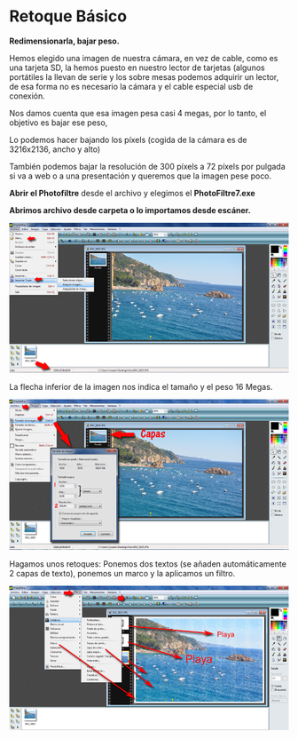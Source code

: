 # Retoque Básico

**Redimensionarla, bajar peso.**

Hemos elegido una imagen de nuestra cámara, en vez de cable, como es una tarjeta SD, la hemos puesto en nuestro lector de tarjetas (algunos portátiles la llevan de serie y los sobre mesas podemos adquirir un lector, de esa forma no es necesario la cámara y el cable especial usb de conexión.

Nos damos cuenta que esa imagen pesa casi 4 megas, por lo tanto, el objetivo es bajar ese peso,

Lo podemos hacer bajando los píxels (cogida de la cámara es de 3216x2136, ancho y alto) 

También podemos bajar la resolución de 300 píxels a 72 píxels por pulgada si va a web o a una presentación y queremos que la imagen pese poco.

**Abrir el Photofiltre** desde el archivo y elegimos el **PhotoFiltre7.exe**

**Abrimos archivo desde carpeta o lo importamos desde escáner.**


![Abrir Archivo](img/abriroaquiririmagen.png)

La flecha inferior de la imagen nos indica el tamaño y el peso 16 Megas.


![Cambiar el tamaño de la imagen. C.Barrabés, montaje pantalla captura programa](img/bajarpeso.png)






Hagamos unos retoques: Ponemos dos textos (se añaden automáticamente 2 capas de texto), ponemos un marco y la aplicamos un filtro.


![Filtros. C.Barrabés, montaje pantalla captura programa](img/retoques.png)






